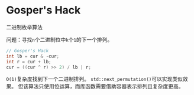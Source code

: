 # Gosper's Hack
二进制枚举算法

问题：寻找`n`个二进制位中`k`个`1`的下一个排列。

```c
// Gosper's Hack
int lb = cur & -cur;
int r = cur + lb;
cur = ((cur ^ r) >> 2) / lb | r;
```
`O(1)`复杂度找到下一个二进制排列。
`std::next_permutation()`可以实现类似效果。
但该算法只使用位运算，而库函数需要借助容器表示排列且复杂度更高。